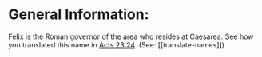 # General Information:

Felix is the Roman governor of the area who resides at Caesarea. See how you translated this name in [Acts 23:24](../23/24.md). (See: [[translate-names]])